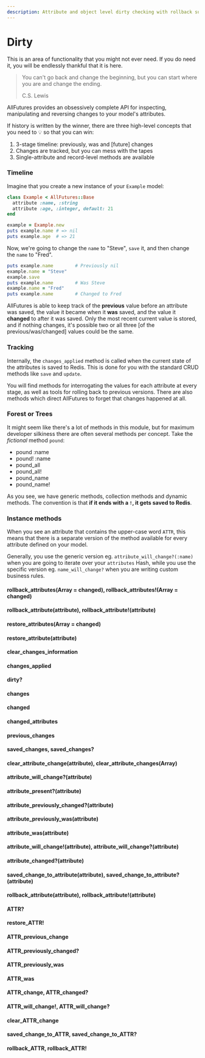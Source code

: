 ```yaml
---
description: Attribute and object level dirty checking with rollback support
---
```


# Dirty

This is an area of functionality that you might not ever need. If you do need it, you will be endlessly thankful that it is here.

> You can't go back and change the beginning, but you can start where you are and change the ending.
>
> C.S. Lewis

AllFutures provides an obsessively complete API for inspecting, manipulating and reversing changes to your model's attributes.

If history is written by the winner, there are three high-level concepts that you need to :bulb: so that you can win:

1. 3-stage timeline: previously, was and \[future] changes
2. Changes are tracked, but you can mess with the tapes
3. Single-attribute and record-level methods are available

### Timeline

Imagine that you create a new instance of your `Example` model:

```ruby
class Example < AllFutures::Base
  attribute :name, :string
  attribute :age, :integer, default: 21
end

example = Example.new
puts example.name # => nil
puts example.age  # => 21
```

Now, we're going to change the `name` to "Steve", `save` it, and then change the `name` to "Fred".

```ruby
puts example.name        # Previously nil
example.name = "Steve"
example.save
puts example.name        # Was Steve
example.name = "Fred"
puts example.name        # Changed to Fred
```

AllFutures is able to keep track of the **previous** value before an attribute was saved, the value it became when it **was** saved, and the value it **changed** to after it was saved. Only the most recent current value is stored, and if nothing changes, it's possible two or all three \[of the previous/was/changed] values could be the same.

### Tracking

Internally, the `changes_applied` method is called when the current state of the attributes is saved to Redis. This is done for you with the standard CRUD methods like `save` and `update`.

You will find methods for interrogating the values for each attribute at every stage, as well as tools for rolling back to previous versions. There are also methods which direct AllFutures to forget that changes happened at all.

### Forest or Trees

It might seem like there's a lot of methods in this module, but for maximum developer silkiness there are often several methods per concept. Take the _fictional_ method `pound`:

* pound :name
* pound! :name
* pound\_all
* pound\_all!
* pound\_name
* pound\_name!

As you see, we have generic methods, collection methods and dynamic methods. The convention is that **if it ends with a `!`, it gets saved to Redis**.

### Instance methods

When you see an attribute that contains the upper-case word `ATTR`, this means that there is a separate version of the method available for every attribute defined on your model.

Generally, you use the generic version eg. `attribute_will_change?(:name)` when you are going to iterate over your `attributes` Hash, while you use the specific version eg. `name_will_change?` when you are writing custom business rules.

#### rollback\_attributes(Array = changed), rollback\_attributes!(Array = changed)

#### rollback\_attribute(attribute), rollback\_attribute!(attribute)

#### restore\_attributes(Array = changed)

#### restore\_attribute(attribute)

#### clear\_changes\_information

#### changes\_applied

#### dirty?

#### changes

#### changed

#### changed\_attributes

#### previous\_changes

#### saved\_changes, saved\_changes?

#### clear\_attribute\_change(attribute), clear\_attribute\_changes(Array)

#### attribute\_will\_change?(attribute)

#### attribute\_present?(attribute)

#### attribute\_previously\_changed?(attribute)

#### attribute\_previously\_was(attribute)

#### attribute\_was(attribute)

#### attribute\_will\_change!(attribute), attribute\_will\_change?(attribute)

#### attribute\_changed?(attribute)

#### saved\_change\_to\_attribute(attribute), saved\_change\_to\_attribute?(attribute)

#### rollback\_attribute(attribute), rollback\_attribute!(attribute)

#### ATTR?

#### restore\_ATTR!

#### ATTR\_previous\_change

#### ATTR\_previously\_changed?

#### ATTR\_previously\_was

#### ATTR\_was

#### ATTR\_change, ATTR\_changed?

#### ATTR\_will\_change!, ATTR\_will\_change?

#### clear\_ATTR\_change

#### saved\_change\_to\_ATTR, saved\_change\_to\_ATTR?

#### rollback\_ATTR, rollback\_ATTR!
